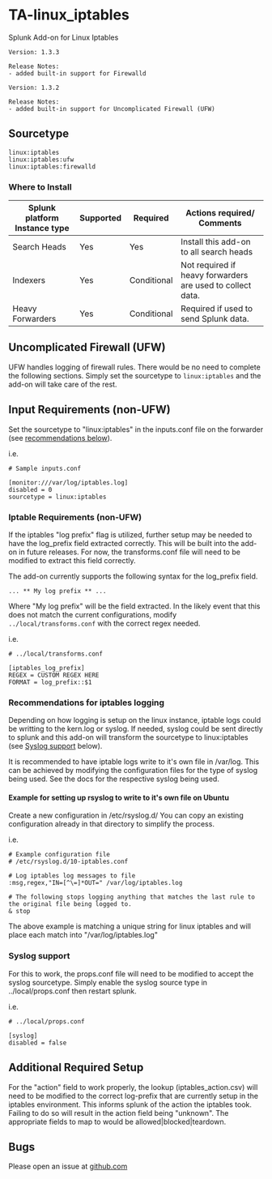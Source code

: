 # TA-linux_iptables
Splunk Add-on for Linux Iptables

```
Version: 1.3.3

Release Notes:
- added built-in support for Firewalld

Version: 1.3.2

Release Notes:
- added built-in support for Uncomplicated Firewall (UFW)
```

## Sourcetype

```
linux:iptables
linux:iptables:ufw
linux:iptables:firewalld
```

### Where to Install
Splunk platform Instance type | Supported | Required | Actions required/ Comments
----------------------------- | --------- | -------- | --------------------------
Search Heads | Yes | Yes | Install this add-on to all search heads
Indexers | Yes | Conditional | Not required if heavy forwarders are used to collect data.
Heavy Forwarders | Yes | Conditional | Required if used to send Splunk data.

## Uncomplicated Firewall (UFW)
UFW handles logging of firewall rules. There would be no need to complete the following sections. Simply set the sourcetype to `linux:iptables` and the add-on will take care of the rest.

## Input Requirements (non-UFW)
Set the sourcetype to "linux:iptables" in the inputs.conf file on the forwarder (see [recommendations below](#recommendations-for-iptables-logging)).

i.e.

```
# Sample inputs.conf

[monitor:///var/log/iptables.log]
disabled = 0
sourcetype = linux:iptables
```

### Iptable Requirements (non-UFW)
If the iptables "log prefix" flag is utilized, further setup may be needed to have the log_prefix field extracted correctly. This will be built into the add-on in future releases. For now, the transforms.conf file will need to be modified to extract this field correctly.

The add-on currently supports the following syntax for the log_prefix field.

```
... ** My log prefix ** ...
```

Where "My log prefix" will be the field extracted. In the likely event that this does not match the current configurations, modify `../local/transforms.conf` with the correct regex needed.

i.e.

```
# ../local/transforms.conf

[iptables_log_prefix]
REGEX = CUSTOM REGEX HERE
FORMAT = log_prefix::$1
```

### Recommendations for iptables logging
Depending on how logging is setup on the linux instance, iptable logs could be writting to the kern.log or syslog. If needed, syslog could be sent directly to splunk and this add-on will transform the sourcetype to linux:iptables (see [Syslog support](#syslog-support) below).

It is recommended to have iptable logs write to it's own file in /var/log. This can be achieved by modifying the configuration files for the type of syslog being used. See the docs for the respective syslog being used.

#### Example for setting up rsyslog to write to it's own file on Ubuntu
Create a new configuration in /etc/rsyslog.d/
You can copy an existing configuration already in that directory to simplify the process.

i.e.

```
# Example configuration file
# /etc/rsyslog.d/10-iptables.conf

# Log iptables log messages to file
:msg,regex,"IN=[^\=]*OUT=" /var/log/iptables.log

# The following stops logging anything that matches the last rule to the original file being logged to.
& stop
```

The above example is matching a unique string for linux iptables and will place each match into "/var/log/iptables.log"


### Syslog support
 For this to work, the props.conf file will need to be modified to accept the syslog sourcetype. Simply enable the syslog source type in ../local/props.conf then restart splunk.

i.e.

```
# ../local/props.conf

[syslog]
disabled = false
```

## Additional Required Setup
For the "action" field to work properly, the lookup (iptables_action.csv) will need to be modified to the correct log-prefix that are currently setup in the iptables environment. This informs splunk of the action the iptables took. Failing to do so will result in the action field being "unknown". The appropriate fields to map to would be allowed|blocked|teardown.

## Bugs
Please open an issue at [github.com](https://github.com/ZachChristensen28/TA-iptables)
